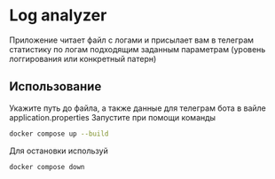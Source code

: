 # Log analyzer
Приложение читает файл с логами и присылает вам в телеграм статистику по логам подходящим заданным параметрам (уровень логгирования или конкретный патерн)

## Использование
Укажите путь до файла, а также данные для телеграм бота в вайле application.properties
Запустите при помощи команды
``` sh
docker compose up --build
```

Для остановки используй
``` sh
docker compose down
```
